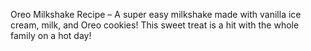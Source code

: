 Oreo Milkshake Recipe – A super easy milkshake made with vanilla ice cream, milk, and Oreo cookies!  This sweet treat is a hit with the whole family on a hot day!